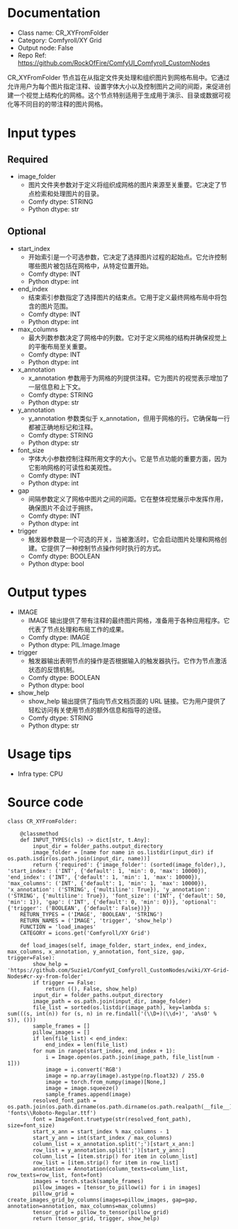 # Documentation
- Class name: CR_XYFromFolder
- Category: Comfyroll/XY Grid
- Output node: False
- Repo Ref: https://github.com/RockOfFire/ComfyUI_Comfyroll_CustomNodes

CR_XYFromFolder 节点旨在从指定文件夹处理和组织图片到网格布局中。它通过允许用户为每个图片指定注释、设置字体大小以及控制图片之间的间距，来促进创建一个视觉上结构化的网格。这个节点特别适用于生成用于演示、目录或数据可视化等不同目的的带注释的图片网格。

# Input types
## Required
- image_folder
    - 图片文件夹参数对于定义将组织成网格的图片来源至关重要。它决定了节点检索和处理图片的目录。
    - Comfy dtype: STRING
    - Python dtype: str
## Optional
- start_index
    - 开始索引是一个可选参数，它决定了选择图片过程的起始点。它允许控制哪些图片被包括在网格中，从特定位置开始。
    - Comfy dtype: INT
    - Python dtype: int
- end_index
    - 结束索引参数指定了选择图片的结束点。它用于定义最终网格布局中将包含的图片范围。
    - Comfy dtype: INT
    - Python dtype: int
- max_columns
    - 最大列数参数决定了网格中的列数。它对于定义网格的结构并确保视觉上的平衡布局至关重要。
    - Comfy dtype: INT
    - Python dtype: int
- x_annotation
    - x_annotation 参数用于为网格的列提供注释。它为图片的视觉表示增加了一层信息和上下文。
    - Comfy dtype: STRING
    - Python dtype: str
- y_annotation
    - y_annotation 参数类似于 x_annotation，但用于网格的行。它确保每一行都被正确地标记和注释。
    - Comfy dtype: STRING
    - Python dtype: str
- font_size
    - 字体大小参数控制注释所用文字的大小。它是节点功能的重要方面，因为它影响网格的可读性和美观性。
    - Comfy dtype: INT
    - Python dtype: int
- gap
    - 间隔参数定义了网格中图片之间的间距。它在整体视觉展示中发挥作用，确保图片不会过于拥挤。
    - Comfy dtype: INT
    - Python dtype: int
- trigger
    - 触发器参数是一个可选的开关，当被激活时，它会启动图片处理和网格创建。它提供了一种控制节点操作何时执行的方式。
    - Comfy dtype: BOOLEAN
    - Python dtype: bool

# Output types
- IMAGE
    - IMAGE 输出提供了带有注释的最终图片网格，准备用于各种应用程序。它代表了节点处理和布局工作的成果。
    - Comfy dtype: IMAGE
    - Python dtype: PIL.Image.Image
- trigger
    - 触发器输出表明节点的操作是否根据输入的触发器执行。它作为节点激活状态的反馈机制。
    - Comfy dtype: BOOLEAN
    - Python dtype: bool
- show_help
    - show_help 输出提供了指向节点文档页面的 URL 链接。它为用户提供了轻松访问有关使用节点的额外信息和指导的途径。
    - Comfy dtype: STRING
    - Python dtype: str

# Usage tips
- Infra type: CPU

# Source code
```
class CR_XYFromFolder:

    @classmethod
    def INPUT_TYPES(cls) -> dict[str, t.Any]:
        input_dir = folder_paths.output_directory
        image_folder = [name for name in os.listdir(input_dir) if os.path.isdir(os.path.join(input_dir, name))]
        return {'required': {'image_folder': (sorted(image_folder),), 'start_index': ('INT', {'default': 1, 'min': 0, 'max': 10000}), 'end_index': ('INT', {'default': 1, 'min': 1, 'max': 10000}), 'max_columns': ('INT', {'default': 1, 'min': 1, 'max': 10000}), 'x_annotation': ('STRING', {'multiline': True}), 'y_annotation': ('STRING', {'multiline': True}), 'font_size': ('INT', {'default': 50, 'min': 1}), 'gap': ('INT', {'default': 0, 'min': 0})}, 'optional': {'trigger': ('BOOLEAN', {'default': False})}}
    RETURN_TYPES = ('IMAGE', 'BOOLEAN', 'STRING')
    RETURN_NAMES = ('IMAGE', 'trigger', 'show_help')
    FUNCTION = 'load_images'
    CATEGORY = icons.get('Comfyroll/XY Grid')

    def load_images(self, image_folder, start_index, end_index, max_columns, x_annotation, y_annotation, font_size, gap, trigger=False):
        show_help = 'https://github.com/Suzie1/ComfyUI_Comfyroll_CustomNodes/wiki/XY-Grid-Nodes#cr-xy-from-folder'
        if trigger == False:
            return ((), False, show_help)
        input_dir = folder_paths.output_directory
        image_path = os.path.join(input_dir, image_folder)
        file_list = sorted(os.listdir(image_path), key=lambda s: sum(((s, int(n)) for (s, n) in re.findall('(\\D+)(\\d+)', 'a%s0' % s)), ()))
        sample_frames = []
        pillow_images = []
        if len(file_list) < end_index:
            end_index = len(file_list)
        for num in range(start_index, end_index + 1):
            i = Image.open(os.path.join(image_path, file_list[num - 1]))
            image = i.convert('RGB')
            image = np.array(image).astype(np.float32) / 255.0
            image = torch.from_numpy(image)[None,]
            image = image.squeeze()
            sample_frames.append(image)
        resolved_font_path = os.path.join(os.path.dirname(os.path.dirname(os.path.realpath(__file__))), 'fonts\\Roboto-Regular.ttf')
        font = ImageFont.truetype(str(resolved_font_path), size=font_size)
        start_x_ann = start_index % max_columns - 1
        start_y_ann = int(start_index / max_columns)
        column_list = x_annotation.split(';')[start_x_ann:]
        row_list = y_annotation.split(';')[start_y_ann:]
        column_list = [item.strip() for item in column_list]
        row_list = [item.strip() for item in row_list]
        annotation = Annotation(column_texts=column_list, row_texts=row_list, font=font)
        images = torch.stack(sample_frames)
        pillow_images = [tensor_to_pillow(i) for i in images]
        pillow_grid = create_images_grid_by_columns(images=pillow_images, gap=gap, annotation=annotation, max_columns=max_columns)
        tensor_grid = pillow_to_tensor(pillow_grid)
        return (tensor_grid, trigger, show_help)
```